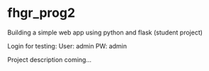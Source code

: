 # fhgr_prog2
Building a simple web app using python and flask (student project)

Login for testing: 
User: admin
PW: admin

Project description coming...

